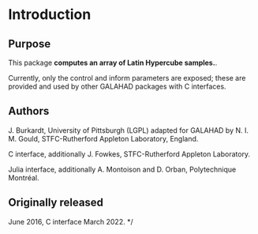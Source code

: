 # Introduction

## Purpose

This package **computes an array of Latin Hypercube samples.**.

Currently, only the control and inform parameters are exposed;
these are provided and used by other GALAHAD packages with C interfaces.

## Authors

J. Burkardt, University of Pittsburgh (LGPL) adapted for GALAHAD by
N. I. M. Gould, STFC-Rutherford Appleton Laboratory, England.

C interface, additionally J. Fowkes, STFC-Rutherford Appleton Laboratory.

Julia interface, additionally A. Montoison and D. Orban, Polytechnique Montréal.

## Originally released

June 2016, C interface March 2022.
*/


